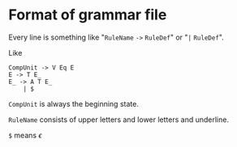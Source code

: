 # Format of grammar file

Every line is something like "`RuleName` `->` `RuleDef`" or "`|` `RuleDef`".

Like 
```text
CompUnit -> V Eq E
E -> T E_
E_ -> A T E_
	| $
```

`CompUnit` is always the beginning state.

`RuleName` consists of upper letters and lower letters and underline.

`$` means $\epsilon$